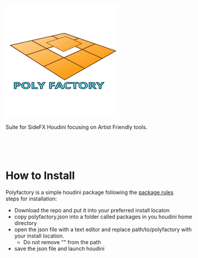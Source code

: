 <img src="https://raw.githubusercontent.com/ef-ex/polyfactory/development/polyfactory/icons/polyfactory.svg" width="300" height="300" />


Suite for SideFX Houdini focusing on Artist Friendly tools.

<br><br><br>

# How to Install 

Polyfactory is a simple houdini package following the [package rules](https://www.sidefx.com/docs/houdini/ref/plugins.html)<br>steps for installation:
* Download the repo and put it into your preferred install locaton
* copy polyfactory.json into a folder called packages in you houdini home directory
* open the json file with a text editor and replace path/to/polyfactory with your install location.
  * Do not remove "" from the path
* save the json file and launch houdini
